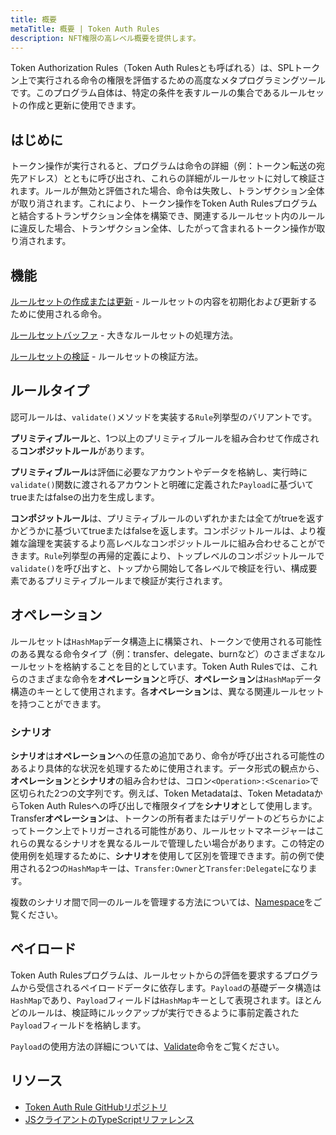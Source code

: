 ```yaml
---
title: 概要
metaTitle: 概要 | Token Auth Rules
description: NFT権限の高レベル概要を提供します。
---
```

Token Authorization Rules（Token Auth Rulesとも呼ばれる）は、SPLトークン上で実行される命令の権限を評価するための高度なメタプログラミングツールです。このプログラム自体は、特定の条件を表すルールの集合であるルールセットの作成と更新に使用できます。

## はじめに
トークン操作が実行されると、プログラムは命令の詳細（例：トークン転送の宛先アドレス）とともに呼び出され、これらの詳細がルールセットに対して検証されます。ルールが無効と評価された場合、命令は失敗し、トランザクション全体が取り消されます。これにより、トークン操作をToken Auth Rulesプログラムと結合するトランザクション全体を構築でき、関連するルールセット内のルールに違反した場合、トランザクション全体、したがって含まれるトークン操作が取り消されます。

## 機能

[ルールセットの作成または更新](/jp/token-auth-rules/create-or-update) - ルールセットの内容を初期化および更新するために使用される命令。

[ルールセットバッファ](/jp/token-auth-rules/buffers) - 大きなルールセットの処理方法。

[ルールセットの検証](/jp/token-auth-rules/validate) - ルールセットの検証方法。

## ルールタイプ
認可ルールは、`validate()`メソッドを実装する`Rule`列挙型のバリアントです。

**プリミティブルール**と、1つ以上のプリミティブルールを組み合わせて作成される**コンポジットルール**があります。

**プリミティブルール**は評価に必要なアカウントやデータを格納し、実行時に`validate()`関数に渡されるアカウントと明確に定義された`Payload`に基づいてtrueまたはfalseの出力を生成します。

**コンポジットルール**は、プリミティブルールのいずれかまたは全てがtrueを返すかどうかに基づいてtrueまたはfalseを返します。コンポジットルールは、より複雑な論理を実装するより高レベルなコンポジットルールに組み合わせることができます。`Rule`列挙型の再帰的定義により、トップレベルのコンポジットルールで`validate()`を呼び出すと、トップから開始して各レベルで検証を行い、構成要素であるプリミティブルールまで検証が実行されます。

## オペレーション
ルールセットは`HashMap`データ構造上に構築され、トークンで使用される可能性のある異なる命令タイプ（例：transfer、delegate、burnなど）のさまざまなルールセットを格納することを目的としています。Token Auth Rulesでは、これらのさまざまな命令を**オペレーション**と呼び、**オペレーション**は`HashMap`データ構造のキーとして使用されます。各**オペレーション**は、異なる関連ルールセットを持つことができます。

### シナリオ
**シナリオ**は**オペレーション**への任意の追加であり、命令が呼び出される可能性のあるより具体的な状況を処理するために使用されます。データ形式の観点から、**オペレーション**と**シナリオ**の組み合わせは、コロン`<Operation>:<Scenario>`で区切られた2つの文字列です。例えば、Token Metadataは、Token MetadataからToken Auth Rulesへの呼び出しで権限タイプを**シナリオ**として使用します。Transfer**オペレーション**は、トークンの所有者またはデリゲートのどちらかによってトークン上でトリガーされる可能性があり、ルールセットマネージャーはこれらの異なるシナリオを異なるルールで管理したい場合があります。この特定の使用例を処理するために、**シナリオ**を使用して区別を管理できます。前の例で使用される2つの`HashMap`キーは、`Transfer:Owner`と`Transfer:Delegate`になります。

複数のシナリオ間で同一のルールを管理する方法については、[Namespace](/jp/token-auth-rules/primitive-rules/namespace)をご覧ください。

## ペイロード
Token Auth Rulesプログラムは、ルールセットからの評価を要求するプログラムから受信されるペイロードデータに依存します。`Payload`の基礎データ構造は`HashMap`であり、`Payload`フィールドは`HashMap`キーとして表現されます。ほとんどのルールは、検証時にルックアップが実行できるように事前定義された`Payload`フィールドを格納します。

`Payload`の使用方法の詳細については、[Validate](/jp/token-auth-rules/validate)命令をご覧ください。

## リソース

- [Token Auth Rule GitHubリポジトリ](https://github.com/metaplex-foundation/mpl-token-auth-rules)
- [JSクライアントのTypeScriptリファレンス](https://mpl-token-auth-rules.typedoc.metaplex.com/)